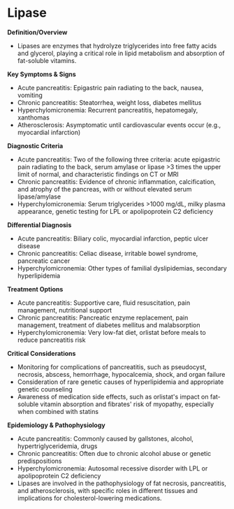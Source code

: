 # Lipase

**Definition/Overview**
- Lipases are enzymes that hydrolyze triglycerides into free fatty acids and glycerol, playing a critical role in lipid metabolism and absorption of fat-soluble vitamins.

**Key Symptoms & Signs**
- Acute pancreatitis: Epigastric pain radiating to the back, nausea, vomiting
- Chronic pancreatitis: Steatorrhea, weight loss, diabetes mellitus
- Hyperchylomicronemia: Recurrent pancreatitis, hepatomegaly, xanthomas
- Atherosclerosis: Asymptomatic until cardiovascular events occur (e.g., myocardial infarction)

**Diagnostic Criteria**
- Acute pancreatitis: Two of the following three criteria: acute epigastric pain radiating to the back, serum amylase or lipase >3 times the upper limit of normal, and characteristic findings on CT or MRI
- Chronic pancreatitis: Evidence of chronic inflammation, calcification, and atrophy of the pancreas, with or without elevated serum lipase/amylase
- Hyperchylomicronemia: Serum triglycerides >1000 mg/dL, milky plasma appearance, genetic testing for LPL or apolipoprotein C2 deficiency

**Differential Diagnosis**
- Acute pancreatitis: Biliary colic, myocardial infarction, peptic ulcer disease
- Chronic pancreatitis: Celiac disease, irritable bowel syndrome, pancreatic cancer
- Hyperchylomicronemia: Other types of familial dyslipidemias, secondary hyperlipidemia

**Treatment Options**
- Acute pancreatitis: Supportive care, fluid resuscitation, pain management, nutritional support
- Chronic pancreatitis: Pancreatic enzyme replacement, pain management, treatment of diabetes mellitus and malabsorption
- Hyperchylomicronemia: Very low-fat diet, orlistat before meals to reduce pancreatitis risk

**Critical Considerations**
- Monitoring for complications of pancreatitis, such as pseudocyst, necrosis, abscess, hemorrhage, hypocalcemia, shock, and organ failure
- Consideration of rare genetic causes of hyperlipidemia and appropriate genetic counseling
- Awareness of medication side effects, such as orlistat's impact on fat-soluble vitamin absorption and fibrates' risk of myopathy, especially when combined with statins

**Epidemiology & Pathophysiology**
- Acute pancreatitis: Commonly caused by gallstones, alcohol, hypertriglyceridemia, drugs
- Chronic pancreatitis: Often due to chronic alcohol abuse or genetic predispositions
- Hyperchylomicronemia: Autosomal recessive disorder with LPL or apolipoprotein C2 deficiency
- Lipases are involved in the pathophysiology of fat necrosis, pancreatitis, and atherosclerosis, with specific roles in different tissues and implications for cholesterol-lowering medications.